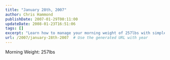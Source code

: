 ```yaml
---
title: "January 28th, 2007"
author: Chris Hammond
publishDate: 2007-01-29T00:11:00
updateDate: 2008-01-23T16:51:06
tags: []
excerpt: "Learn how to manage your morning weight of 257lbs with simple lifestyle changes and healthy habits. Start your journey to a healthier you today!"
url: /2007/january-28th-2007  # Use the generated URL with year
---
```

Morning Weight: 257lbs<img src="https://65lbs.com/aggbug.aspx?PostID=44" width="1" height="1">

